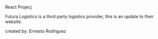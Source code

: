 React Projecj

Futura Logistics is a third party logistics provider, this is an update to their website. 

created by: Ernesto Rodriguez
